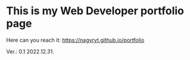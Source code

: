 # This is my Web Developer portfolio page

Here can you reach it: https://nagyryt.github.io/portfolio

Ver.: 0.1 2022.12.31.